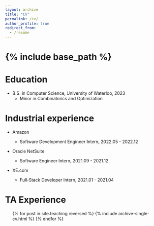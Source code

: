 ```yaml
---
layout: archive
title: "CV"
permalink: /cv/
author_profile: true
redirect_from:
  - /resume
---
```


# {% include base_path %}

Education
======
* B.S. in Computer Science, University of Waterloo, 2023
  * Minor in Combinatorics and Optimization

Industrial experience
======
* Amazon
  * Software Development Engineer Intern, 2022.05 - 2022.12

* Oracle NetSuite
  * Software Engineer Intern, 2021.09 - 2021.12

* XE.com
  * Full-Stack Developer Intern, 2021.01 - 2021.04

TA Experience
======
  <ul>{% for post in site.teaching reversed %}
    {% include archive-single-cv.html %}
  {% endfor %}</ul>

<!-- Skills
======
* Skill 1
* Skill 2
  * Sub-skill 2.1
  * Sub-skill 2.2
  * Sub-skill 2.3
* Skill 3 -->

<!-- Publications
======
  <ul>{% for post in site.publications %}
    {% include archive-single-cv.html %}
  {% endfor %}</ul> -->
  
<!-- Talks
======
  <ul>{% for post in site.talks %}
    {% include archive-single-talk-cv.html %}
  {% endfor %}</ul> -->
  
<!-- Service and leadership
======
* Currently signed in to 43 different slack teams -->
